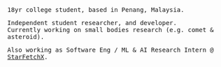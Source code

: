 <!-- markwindsorr/README.md -->

<samp>
  
18yr college student, based in Penang, Malaysia. 

Independent student researcher, and developer.  
Currently working on small bodies research (e.g. comet & asteroid).  

Also working as Software Eng / ML & AI Research Intern @ [StarFetchX](https://www.starfetchx.com).

</samp>
